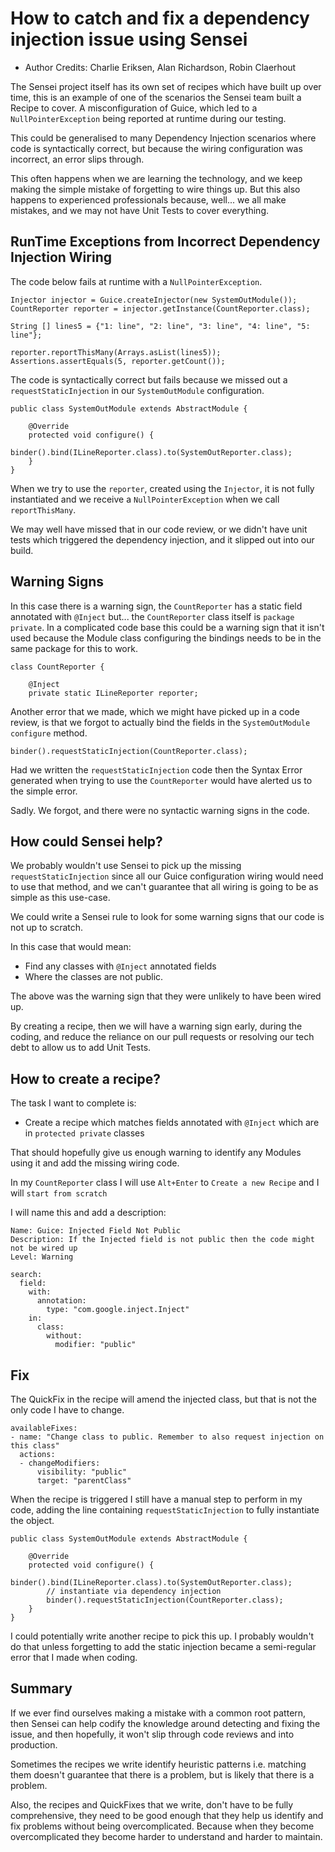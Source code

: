 # How to catch and fix a dependency injection issue using Sensei

- Author Credits: Charlie Eriksen, Alan Richardson, Robin Claerhout

The Sensei project itself has its own set of recipes which have built up over time, this is an example of one of the scenarios the Sensei team built a Recipe to cover. A misconfiguration of Guice, which led to a `NullPointerException` being reported at runtime during our testing.

This could be generalised to many Dependency Injection scenarios where code is syntactically correct, but because the wiring configuration was incorrect, an error slips through.

This often happens when we are learning the technology, and we keep making the simple mistake of
forgetting to wire things up. But this also happens to experienced professionals because, well... we all make mistakes, and we may not have Unit Tests to cover everything.


## RunTime Exceptions from Incorrect Dependency Injection Wiring

The code below fails at runtime with a `NullPointerException`.

~~~~~~~~
Injector injector = Guice.createInjector(new SystemOutModule());
CountReporter reporter = injector.getInstance(CountReporter.class);

String [] lines5 = {"1: line", "2: line", "3: line", "4: line", "5: line"};

reporter.reportThisMany(Arrays.asList(lines5));
Assertions.assertEquals(5, reporter.getCount());
~~~~~~~~

The code is syntactically correct but fails because we missed out a `requestStaticInjection` in our `SystemOutModule` configuration.

~~~~~~~~
public class SystemOutModule extends AbstractModule {

    @Override
    protected void configure() {
        binder().bind(ILineReporter.class).to(SystemOutReporter.class);
    }
}
~~~~~~~~

When we try to use the `reporter`, created using the `Injector`, it is not fully instantiated and we receive a `NullPointerException` when we call `reportThisMany`.

We may well have missed that in our code review, or we didn't have unit tests which triggered the dependency injection, and it slipped out into our build.

## Warning Signs

In this case there is a warning sign, the `CountReporter` has a static field annotated with `@Inject` but... the `CountReporter` class itself is `package private`. In a complicated code base this could be a warning sign that it isn't used because the Module class configuring the bindings needs to be in the same package for this to work.

~~~~~~~~
class CountReporter {

    @Inject
    private static ILineReporter reporter;
~~~~~~~~

Another error that we made, which we might have picked up in a code review, is that we forgot to actually bind the fields in the `SystemOutModule` `configure` method.

~~~~~~~~
binder().requestStaticInjection(CountReporter.class);
~~~~~~~~

Had we written the `requestStaticInjection` code then the Syntax Error generated when trying to use the `CountReporter` would have alerted us to the simple error.

Sadly. We forgot, and there were no syntactic warning signs in the code.

## How could Sensei help?

We probably wouldn't use Sensei to pick up the missing `requestStaticInjection` since all
our Guice configuration wiring would need to use that method, and we can't guarantee that
all wiring is going to be as simple as this use-case.

We could write a Sensei rule to look for some warning signs that our code is not up to scratch.

In this case that would mean:

- Find any classes with `@Inject` annotated fields
- Where the classes are not public.
  
The above was the warning sign that they were unlikely to have been wired up.

By creating a recipe, then we will have a warning sign early, during the coding, and reduce the reliance on our pull requests or resolving our tech debt to allow us to add Unit Tests.

## How to create a recipe?

The task I want to complete is:

- Create a recipe which matches fields annotated with `@Inject` which are in `protected private` classes

That should hopefully give us enough warning to identify any Modules using it and add the missing wiring code.

In my `CountReporter` class I will use `Alt+Enter` to `Create a new Recipe` and I will `start from scratch`

I will name this and add a description:

~~~~~~~~
Name: Guice: Injected Field Not Public
Description: If the Injected field is not public then the code might not be wired up
Level: Warning
~~~~~~~~

~~~~~~~~
search:
  field:
    with:
      annotation:
        type: "com.google.inject.Inject"
    in:
      class:
        without:
          modifier: "public"
~~~~~~~~

## Fix

The QuickFix in the recipe will amend the injected class, but that is not the only code I have to change.

~~~~~~~~
availableFixes:
- name: "Change class to public. Remember to also request injection on this class"
  actions:
  - changeModifiers:
      visibility: "public"
      target: "parentClass"
~~~~~~~~

When the recipe is triggered I still have a manual step to perform in my code, adding the line containing `requestStaticInjection` to fully instantiate the object.

~~~~~~~~
public class SystemOutModule extends AbstractModule {

    @Override
    protected void configure() {
        binder().bind(ILineReporter.class).to(SystemOutReporter.class);
        // instantiate via dependency injection
        binder().requestStaticInjection(CountReporter.class);
    }
}
~~~~~~~~

I could potentially write another recipe to pick this up. I probably wouldn't do that unless forgetting to add the static injection became a semi-regular error that I made when coding.

## Summary

If we ever find ourselves making a mistake with a common root pattern, then Sensei can help codify the knowledge around detecting and fixing the issue, and then hopefully, it won't slip through code reviews and into production.

Sometimes the recipes we write identify heuristic patterns i.e. matching them doesn't guarantee that there is a problem, but is likely that there is a problem.

Also, the recipes and QuickFixes that we write, don't have to be fully comprehensive, they need to be good enough that they help us identify and fix problems without being overcomplicated. Because when they become overcomplicated they become harder to understand and harder to maintain. 